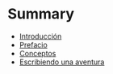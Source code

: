 # Summary

* [Introducción](README.md)
* [Prefacio](chapter1.md)
* [Conceptos](conceptos.md)
* [Escribiendo una aventura](escribiendo-una-aventura.md)

